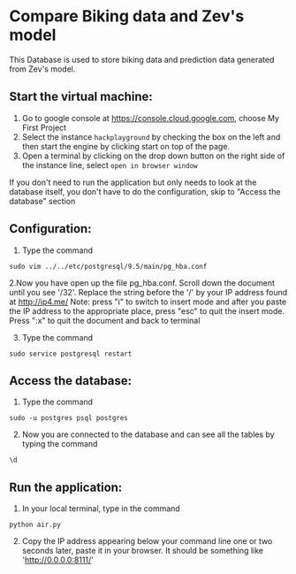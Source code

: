 # Compare Biking data and Zev's model
This Database is used to store biking data and prediction data generated from Zev's model.
## Start the virtual machine:
1. Go to google console at https://console.cloud.google.com, choose My First Project
2. Select the instance `hackplayground` by checking the box on the left and then start the engine by clicking start on top of the page.
3. Open a terminal by clicking on the drop down button on the right side of the instance line, select `open in browser window`

If you don't need to run the application but only needs to look at the database itself, you don't have to do the configuration, skip to "Access the database" section
## Configuration: 
1. Type the command 
```
sudo vim ../../etc/postgresql/9.5/main/pg_hba.conf
```
2.Now you have open up the file pg_hba.conf. Scroll down the document until you see '/32'. Replace the string before the '/' by your IP address found at http://ip4.me/ 
  Note: press "i" to switch to insert mode and after you paste the IP address to the appropriate place, press "esc" to quit the insert mode.
  Press ":x" to quit the document and back to terminal

3. Type the command
```
sudo service postgresql restart
```

## Access the database:
1. Type the command
```
sudo -u postgres psql postgres
```
2. Now you are connected to the database and can see all the tables by typing the command
```
\d
```

## Run the application:
1. In your local terminal, type in the command
```
python air.py
```
2. Copy the IP address appearing below your command line one or two seconds later, paste it in your browser. It should be something like 'http://0.0.0.0:8111/'
